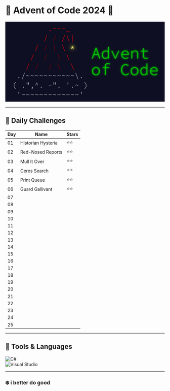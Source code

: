 # 🎄 Advent of Code 2024 🎄

![Advent of Code Banner](https://github.com/23og2704/AoC24/blob/master/resources/header2.jpg) <!-- Replace with your custom banner -->

---

## 🚀 Daily Challenges
| Day | Name               | Stars  |
|-----|--------------------|--------|
| 01  | Historian Hysteria | ⭐⭐  |
| 02  | Red-Nosed Reports  | ⭐⭐  |
| 03  | Mull It Over       | ⭐⭐  |
| 04  | Ceres Search       | ⭐⭐  |
| 05  | Print Queue        | ⭐⭐  |
| 06  | Guard Gallivant    | ⭐⭐  |
| 07  |                    |        |
| 08  |                    |        |
| 09  |                    |        |
| 10  |                    |        |
| 11  |                    |        |
| 12  |                    |        |
| 13  |                    |        |
| 14  |                    |        |
| 15  |                    |        |
| 16  |                    |        |
| 17  |                    |        |
| 18  |                    |        |
| 19  |                    |        |
| 20  |                    |        |
| 21  |                    |        |
| 22  |                    |        |
| 23  |                    |        |
| 24  |                    |        |
| 25  |                    |        |

---

## 🔧 Tools & Languages
![C#](https://img.shields.io/badge/C%23-%23239120.svg?style=for-the-badge&logo=c-sharp&logoColor=white)  
![Visual Studio](https://img.shields.io/badge/Visual%20Studio-5C2D91.svg?style=for-the-badge&logo=visual-studio&logoColor=white)

---

### ❄️ i better do good
